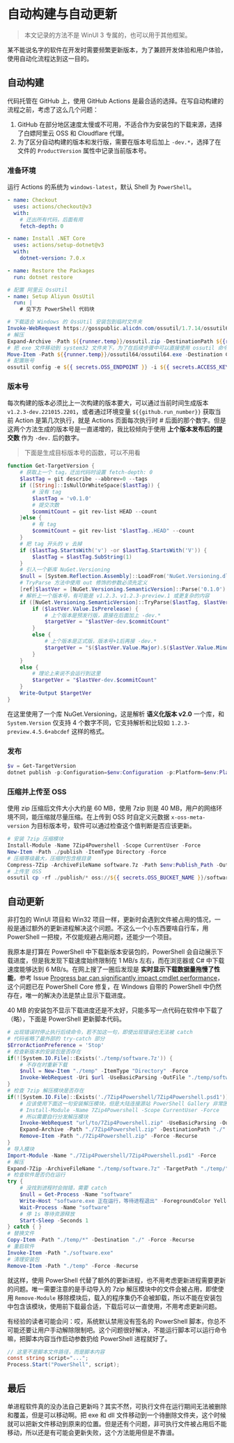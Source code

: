 # 自动构建与自动更新

> 本文记录的方法不是 WinUI 3 专属的，也可以用于其他框架。

某不能说名字的软件在开发时需要频繁更新版本，为了兼顾开发体验和用户体验，使用自动化流程达到这一目的。

## 自动构建

代码托管在 GitHub 上，使用 GitHub Actions 是最合适的选择。在写自动构建的流程之前，考虑了这么几个问题：

1. GitHub 在部分地区速度太慢或不可用，不适合作为安装包的下载来源，选择了白嫖阿里云 OSS 和 Cloudflare 代理。
2. 为了区分自动构建的版本和发行版，需要在版本号后加上 `-dev.*`，选择了在文件的 `ProductVersion` 属性中记录当前版本号。

### 准备环境

运行 Actions 的系统为 `windows-latest`，默认 Shell 为 `PowerShell`。

``` yml
- name: Checkout
  uses: actions/checkout@v3
  with:
    # 迁出所有代码，后面有用
    fetch-depth: 0

- name: Install .NET Core
  uses: actions/setup-dotnet@v3
  with:
    dotnet-version: 7.0.x

- name: Restore the Packages
  run: dotnet restore

# 配置 阿里云 OssUtil
- name: Setup Aliyun OssUtil
  run: |
    # 见下方 PowerShell 代码块
```

``` PowerShell
# 下载适合 Windows 的 OssUtil 安装包到临时文件夹
Invoke-WebRequest https://gosspublic.alicdn.com/ossutil/1.7.14/ossutil64.zip -OutFile ${{runner.temp}}/ossutil.zip
# 解压
Expand-Archive -Path ${{runner.temp}}/ossutil.zip -DestinationPath ${{runner.temp}}
# 把 exe 文件移动到 system32 文件夹下，为了在后续步骤中可以直接使用 ossutil 命令
Move-Item -Path ${{runner.temp}}/ossutil64/ossutil64.exe -Destination C:/Windows/System32/ossutil.exe -Force
# 配置账号
ossutil config -e ${{ secrets.OSS_ENDPOINT }} -i ${{ secrets.ACCESS_KEY_ID }} -k ${{ secrets.ACCESS_KEY_SECRET }}
```

### 版本号

每次构建的版本必须比上一次构建的版本要大，可以通过当前时间生成版本 `v1.2.3-dev.221015.2201`，或者通过环境变量 `${{github.run_number}}` 获取当前 Action 是第几次执行，就是 Actions 页面每次执行时 # 后面的那个数字。但是这两个方法生成的版本号是一直递增的，我比较倾向于使用 **上个版本发布后的提交数** 作为 `-dev.` 后的数字。

> 下面是生成目标版本号的函数，可以不用看

``` PowerShell
function Get-TargetVersion {
    # 获取上一个 tag，迁出代码时设置 fetch-depth: 0
    $lastTag = git describe --abbrev=0 --tags
    if ([String]::IsNullOrWhiteSpace($lastTag)) {
        # 没有 tag
        $lastTag = 'v0.1.0'
        # 提交次数
        $commitCount = git rev-list HEAD --count
    }else {
        # 有 tag
        $commitCount = git rev-list "$lastTag..HEAD" --count
    }
    # 把 tag 开头的 v 去掉
    if ($lastTag.StartsWith('v') -or $lastTag.StartsWith('V')) {
        $lastTag = $lastTag.SubString(1)
    }
    # 引入一个新库 NuGet.Versioning
    $null = [System.Reflection.Assembly]::LoadFrom('NuGet.Versioning.dll')
    # TryParse 方法中使用 out 修饰的参数必须先定义
    [ref]$lastVer = [NuGet.Versioning.SemanticVersion]::Parse('0.1.0')
    # 解析上一个版本号，有可能是 v1.2.3、v1.2.3-preview.1 或更复杂的内容
    if ([NuGet.Versioning.SemanticVersion]::TryParse($lastTag, $lastVer)) {
        if ($lastVer.Value.IsPrerelease) {
            # 上个版本是预发行版，直接在后面加上 -dev.*
            $targetVer = "$lastVer-dev.$commitCount"
        }
        else {
            # 上个版本是正式版，版本号+1后再接 -dev.*
            $targetVer = "$($lastVer.Value.Major).$($lastVer.Value.Minor).$($lastVer.Value.Patch+1)-dev.$commitCount"
        }
    }
    else {
        # 理论上来说不会运行到这里
        $targetVer = "$lastVer-dev.$commitCount"
    }
    Write-Output $targetVer
}
```

在这里使用了一个库 NuGet.Versioning，这是解析 **语义化版本 v2.0** 一个库，和 `System.Version` 仅支持 4 个数字不同，它支持解析和比较如 `1.2.3-preview.4.5.6+abcdef` 这样的格式。

### 发布

``` PowerShell
$v = Get-TargetVersion
dotnet publish -p:Configuration=$env:Configuration -p:Platform=$env:Platform -p:Version=$v -p:DefineConstants=DEV
```

### 压缩并上传至 OSS

使用 zip 压缩后文件大小大约是 60 MB，使用 7zip 则是 40 MB，用户的网络环境不同，能压缩就尽量压缩。在上传到 OSS 时自定义元数据 `x-oss-meta-version` 为目标版本号，软件可以通过检查这个值判断是否应该更新。

``` PowerShell
# 安装 7zip 压缩模块
Install-Module -Name 7Zip4Powershell -Scope CurrentUser -Force
New-Item -Path ./publish -ItemType Directory -Force
# 压缩等级最大，压缩时包含根目录
Compress-7Zip -ArchiveFileName software.7z -Path $env:Publish_Path -OutputPath ./publish -CompressionLevel Ultra -PreserveDirectoryRoot
# 上传至 OSS
ossutil cp -rf ./publish/* oss://${{ secrets.OSS_BUCKET_NAME }}/software.7z --meta x-oss-meta-version:$v
```

## 自动更新

非打包的 WinUI 项目和 Win32 项目一样，更新时会遇到文件被占用的情况，一般是通过额外的更新进程解决这个问题。不这么一个小东西要啥自行车，用 PowerShell 一把梭，不仅能规避占用问题，还能少一个项目。

我原本是打算在 PowerShell 中下载新版本安装包的，PowerShell 会自动展示下载进度，但是我发现下载速度始终限制在 1 MB/s 左右，而在浏览器或 C# 中下载速度能够达到 6 MB/s。在网上搜了一圈后发现是 **实时显示下载数据量拖慢了性能**，参考 Issue [Progress bar can significantly impact cmdlet performance](https://github.com/PowerShell/PowerShell/issues/2138)，这个问题已在 PowerShell Core 修复，在 Windows 自带的 PowerShell 中仍然存在，唯一的解决办法是禁止显示下载进度。

40 MB 的安装包不显示下载进度还是不太好，只能多写一点代码在软件中下载了（略），下面是 PowerShell 更新脚本代码。

``` PowerShell
# 出现错误时停止执行后续命令，若不加这一句，即使出现错误也无法被 catch
# 代码省略了最外部的 try-catch 部分
$ErrorActionPreference = 'Stop'
# 检查新版本的安装包是否存在
if(![System.IO.File]::Exists('./temp/software.7z')) {
    # 不存在时重新下载
    $null = New-Item "./temp" -ItemType "Directory" -Force
    Invoke-WebRequest -Uri $url -UseBasicParsing -OutFile "./temp/software.7z"
}
# 检查 7zip 解压模块是否存在
if(![System.IO.File]::Exists('./7Zip4Powershell/7Zip4Powershell.psd1')) {
    # 应该使用下面这一句安装解压模块，但是大陆连接源站 PowerShell Gallery 非常困难
    # Install-Module -Name 7Zip4Powershell -Scope CurrentUser -Force
    # 所以需要自行分发解压模块
    Invoke-WebRequest "url/to/7Zip4Powershell.zip" -UseBasicParsing -OutFile "./7Zip4Powershell.zip"
    Expand-Archive -Path "./7Zip4Powershell.zip" -DestinationPath "./" -Force
    Remove-Item -Path "./7Zip4Powershell.zip" -Force -Recurse
}
# 导入模块
Import-Module -Name "./7Zip4Powershell/7Zip4Powershell.psd1" -Force
# 解压
Expand-7Zip -ArchiveFileName "./temp/software.7z" -TargetPath "./temp/"
# 检查软件是否仍在运行
try {
    # 没找到进程时会抛错，需要 catch
    $null = Get-Process -Name "software"
    Write-Host "software.exe 正在运行，等待进程退出" -ForegroundColor Yellow
    Wait-Process -Name "software"
    # 停 1s 等待资源释放
    Start-Sleep -Seconds 1
} catch { }
# 替换文件
Copy-Item -Path "./temp/*" -Destination "./" -Force -Recurse
# 重启软件
Invoke-Item -Path "./software.exe"
# 清理安装包
Remove-Item -Path "./temp" -Force -Recurse
```

就这样，使用 PowerShell 代替了额外的更新进程，也不用考虑更新进程需要更新的问题。唯一需要注意的是手动导入的 7zip 解压模块中的文件会被占用，即使使用 `Remove-Module` 移除模块后，载入的程序集仍不会被卸载，所以不能在安装包中包含该模块，使用前下载最合适，下载后可以一直使用，不用考虑更新问题。

有经验的读者可能会问：哎，系统默认禁用没有签名的 PowerShell 脚本，你总不可能还要让用户手动解除限制吧。这个问题很好解决，不能运行脚本可以运行命令嘛，把脚本内容当作启动参数扔给 PowerShell 进程就好了。

``` cs
// 这里不是脚本文件路径，而是脚本内容
const string script="...";
Process.Start("PowerShell", script);
```

## 最后

单进程软件真的没办法自己更新吗？其实不然，可执行文件在运行期间无法被删除和覆盖，但是可以移动啊。把 exe 和 dll 文件移动到一个待删除文件夹，这个时候就可以把新文件移动到原来的位置。但是还有个问题，非可执行文件被占用后不能移动，所以还是有可能会更新失败，这个方法能用但是不靠谱。

